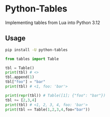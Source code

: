 # Python-Tables
Implementing tables from Lua into Python 3.12

## Usage

```bash
pip install -U python-tables
```

```py
from tables import Table

tbl = Table()
print(tbl) # <>
tbl.append(1)
tbl["foo"] = "bar"
print(tbl) # <1, foo: 'bar'>

print(repr(tbl)) # Table([1]; {"foo": "bar"})
tbl += [2,3,4]
print(tbl) # <1, 2, 3, 4, foo: 'bar'>
print(tbl == Table(1,2,3,4,foo="bar"))
```
